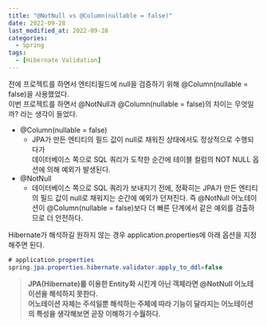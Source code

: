 ```yaml
---
title: "@NotNull vs @Column(nullable = false)"
date: 2022-09-28
last_modified_at: 2022-09-28
categories: 
  - Spring
tags:
  - [Hibernate Validation]
---
```

전에 프로젝트를 하면서 엔티티필드에 null을 검증하기 위해 @Column(nullable = false)을 사용했었다.  
이번 프로젝트를 하면서 @NotNull과 @Column(nullable = false)의 차이는 무엇일까? 라는 생각이 들었다.    
- @Column(nullable = false)
  - JPA가 만든 엔티티의 필드 값이 null로 채워진 상태에서도 정상적으로 수행되다가  
  데이터베이스 쪽으로 SQL 쿼리가 도착한 순간에 테이블 컬럼의 NOT NULL 옵션에 의해 예외가 발생된다.
- @NotNull 
  - 데이터베이스 쪽으로 SQL 쿼리가 보내지기 전에, 정확히는 JPA가 만든 엔티티의 필드 값이 null로 채워지는 순간에 예외가 던져진다.
즉 @NotNull 어노테이션이 @Column(nullable = false)보다 더 빠른 단계에서 같은 예외를 검출하므로 더 안전하다.

Hibernate가 해석하길 원하지 않는 경우 application.properties에 아래 옵션을 지정해주면 된다.
```java
# application.properties
spring.jpa.properties.hibernate.validator.apply_to_ddl=false
```
> **JPA(Hibernate)를 이용한 Entity화 시킨게 아닌 객체라면 @NotNull 어노테이션을 해석하지 못한다.**  
**어노테이션 자체는 주석일뿐 해석하는 주체에 따라 기능이 달라지는 어노테이션의 특성을 생각해보면 곧장 이해하기 수월하다.**